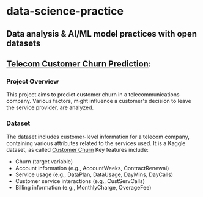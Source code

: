 # data-science-practice
Data analysis &amp; AI/ML model practices with open datasets
---
## [Telecom Customer Churn Prediction](https://github.com/gamzekecibas/data-science-practice/tree/main/telecom-churn-practice):

### Project Overview
This project aims to predict customer churn in a telecommunications company. Various factors, might influence a customer's decision to leave the service provider, are analyzed.

### Dataset
The dataset includes customer-level information for a telecom company, containing various attributes related to the services used. It is a Kaggle dataset, as called [Customer Churn](https://www.kaggle.com/datasets/barun2104/telecom-churn)
Key features include:
- Churn (target variable)
- Account information (e.g., AccountWeeks, ContractRenewal)
- Service usage (e.g., DataPlan, DataUsage, DayMins, DayCalls)
- Customer service interactions (e.g., CustServCalls)
- Billing information (e.g., MonthlyCharge, OverageFee)
